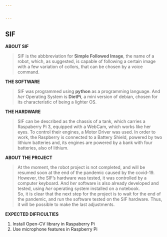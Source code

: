 ```yaml
---


---
```


<h2 id="sif">SIF</h2>
<p><strong>ABOUT SIF</strong></p>
<blockquote>
<p>SIF is the abbbreviation for <strong>Simple Followed Image</strong>, the name of a robot, which, as suggested, is capable of following a certain image with a few variation of collors, that can be chosen by a voice command.</p>
</blockquote>
<p><strong>THE SOFTWARE</strong></p>
<blockquote>
<p>SIF was programmed using <strong>python</strong> as a programming language. And <em>her</em> Operating System is <strong>DietPi</strong>, a mini version of debian, chosen for its characteristic of being a lighter OS.</p>
</blockquote>
<p><strong>THE HARDWARE</strong></p>
<blockquote>
<p>SIF can be described as the chassis of a tank, which carries a Raspaberry Pi 3, equipped with a WebCam, which works like her eyes. To control their engines, a Motor Driver was used. In order to work, the Raspberry is connected to a Battery Shield, powered by two lithium batteries and, its engines are powered by a bank with four batteries, also of lithium.</p>
</blockquote>
<p><strong>ABOUT THE PROJECT</strong></p>
<blockquote>
<p>At the moment, the robot project is not completed, and will be resumed soon at the end of the pandemic caused by the covid-19.<br>
However, the SIF’s hardware was tested, it was controlled by a computer keyboard. And <em>her</em> software is also already developed and tested, using <em>her</em> operating system installed on a notebook.<br>
So, it is clear that the next step for the project is to wait for the end of the pandemic, and run the software tested on the SIF hardware. Thus, it will be possible to make the last adjustments.</p>
</blockquote>
<p><strong>EXPECTED DIFFICULTIES</strong></p>
<ol>
<li>Install Open-CV library in Raspaberry Pi</li>
<li>Use microphone features in Raspberry Pi</li>
</ol>

